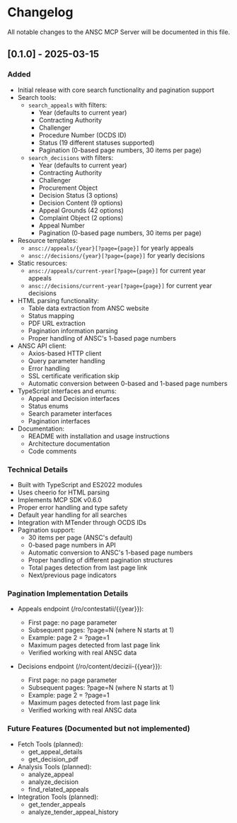 # Changelog

All notable changes to the ANSC MCP Server will be documented in this file.

## [0.1.0] - 2025-03-15

### Added
- Initial release with core search functionality and pagination support
- Search tools:
  * `search_appeals` with filters:
    - Year (defaults to current year)
    - Contracting Authority
    - Challenger
    - Procedure Number (OCDS ID)
    - Status (19 different statuses supported)
    - Pagination (0-based page numbers, 30 items per page)
  * `search_decisions` with filters:
    - Year (defaults to current year)
    - Contracting Authority
    - Challenger
    - Procurement Object
    - Decision Status (3 options)
    - Decision Content (9 options)
    - Appeal Grounds (42 options)
    - Complaint Object (2 options)
    - Appeal Number
    - Pagination (0-based page numbers, 30 items per page)
- Resource templates:
  * `ansc://appeals/{year}[?page={page}]` for yearly appeals
  * `ansc://decisions/{year}[?page={page}]` for yearly decisions
- Static resources:
  * `ansc://appeals/current-year[?page={page}]` for current year appeals
  * `ansc://decisions/current-year[?page={page}]` for current year decisions
- HTML parsing functionality:
  * Table data extraction from ANSC website
  * Status mapping
  * PDF URL extraction
  * Pagination information parsing
  * Proper handling of ANSC's 1-based page numbers
- ANSC API client:
  * Axios-based HTTP client
  * Query parameter handling
  * Error handling
  * SSL certificate verification skip
  * Automatic conversion between 0-based and 1-based page numbers
- TypeScript interfaces and enums:
  * Appeal and Decision interfaces
  * Status enums
  * Search parameter interfaces
  * Pagination interfaces
- Documentation:
  * README with installation and usage instructions
  * Architecture documentation
  * Code comments

### Technical Details
- Built with TypeScript and ES2022 modules
- Uses cheerio for HTML parsing
- Implements MCP SDK v0.6.0
- Proper error handling and type safety
- Default year handling for all searches
- Integration with MTender through OCDS IDs
- Pagination support:
  * 30 items per page (ANSC's default)
  * 0-based page numbers in API
  * Automatic conversion to ANSC's 1-based page numbers
  * Proper handling of different pagination structures
  * Total pages detection from last page link
  * Next/previous page indicators

### Pagination Implementation Details
- Appeals endpoint (/ro/contestatii/{{year}}):
  * First page: no page parameter
  * Subsequent pages: ?page=N (where N starts at 1)
  * Example: page 2 = ?page=1
  * Maximum pages detected from last page link
  * Verified working with real ANSC data

- Decisions endpoint (/ro/content/decizii-{{year}}):
  * First page: no page parameter
  * Subsequent pages: ?page=N (where N starts at 1)
  * Example: page 2 = ?page=1
  * Maximum pages detected from last page link
  * Verified working with real ANSC data

### Future Features (Documented but not implemented)
- Fetch Tools (planned):
  * get_appeal_details
  * get_decision_pdf
- Analysis Tools (planned):
  * analyze_appeal
  * analyze_decision
  * find_related_appeals
- Integration Tools (planned):
  * get_tender_appeals
  * analyze_tender_appeal_history